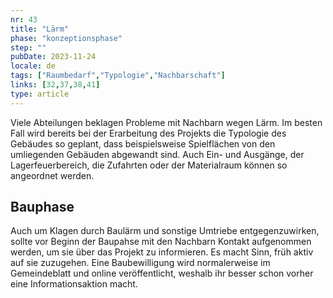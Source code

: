 ```yaml
---
nr: 43
title: "Lärm"
phase: "konzeptionsphase"
step: ""
pubDate: 2023-11-24
locale: de
tags: ["Raumbedarf","Typologie","Nachbarschaft"]
links: [32,37,38,41]
type: article
---
```


Viele Abteilungen beklagen Probleme mit Nachbarn wegen Lärm. Im besten Fall wird bereits bei der Erarbeitung des Projekts die Typologie des Gebäudes so geplant, dass beispielsweise Spielflächen von den umliegenden Gebäuden abgewandt sind. Auch Ein- und Ausgänge, der Lagerfeuerbereich, die Zufahrten oder der Materialraum können so angeordnet werden.

## Bauphase

Auch um Klagen durch Baulärm und sonstige Umtriebe entgegenzuwirken, sollte vor Beginn der Baupahse mit den Nachbarn Kontakt aufgenommen werden, um sie über das Projekt zu informieren. Es macht Sinn, früh aktiv auf sie zuzugehen. Eine Baubewilligung wird normalerweise im Gemeindeblatt und online veröffentlicht, weshalb ihr besser schon vorher eine Informationsaktion macht.
